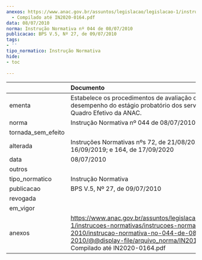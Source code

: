 ```yaml
---
anexos: https://www.anac.gov.br/assuntos/legislacao/legislacao-1/instrucoes-normativas/instrucoes-normativas-2010/instrucao-normativa-no-044-de-08-07-2010/@@display-file/arquivo_norma/IN2010-0044
  - Compilado até IN2020-0164.pdf
data: 08/07/2010
norma: Instrução Normativa nº 044 de 08/07/2010
publicacao: BPS V.5, Nº 27, de 09/07/2010
tags:
- ''
tipo_normatico: Instrução Normativa
hide: 
- toc 
 
---
```


|                    | Documento                                                                                                                                                                                                                   |
|:-------------------|:----------------------------------------------------------------------------------------------------------------------------------------------------------------------------------------------------------------------------|
| ementa             | Estabelece os procedimentos de avaliação de desempenho do estágio probatório dos servidores do Quadro Efetivo da ANAC.                                                                                                      |
| norma              | Instrução Normativa nº 044 de 08/07/2010                                                                                                                                                                                    |
| tornada_sem_efeito |                                                                                                                                                                                                                             |
| alterada           | Instruções Normativas nºs 72, de 21/08/2013; 148, de 16/09/2019; e 164, de 17/09/2020                                                                                                                                       |
| data               | 08/07/2010                                                                                                                                                                                                                  |
| outros             |                                                                                                                                                                                                                             |
| tipo_normatico     | Instrução Normativa                                                                                                                                                                                                         |
| publicacao         | BPS V.5, Nº 27, de 09/07/2010                                                                                                                                                                                               |
| revogada           |                                                                                                                                                                                                                             |
| em_vigor           |                                                                                                                                                                                                                             |
| anexos             | https://www.anac.gov.br/assuntos/legislacao/legislacao-1/instrucoes-normativas/instrucoes-normativas-2010/instrucao-normativa-no-044-de-08-07-2010/@@display-file/arquivo_norma/IN2010-0044 - Compilado até IN2020-0164.pdf |